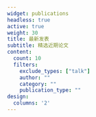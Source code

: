 ```yaml
---
widget: publications
headless: true
active: true
weight: 30
title: 最新发表
subtitle: 精选近期论文
content:
  count: 10
  filters:
    exclude_types: ["talk"]
    author: ""
    category: ""
    publication_type: ""
design:
  columns: '2'
---
```


